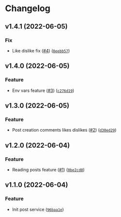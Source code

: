 # Changelog

<!--next-version-placeholder-->

## v1.4.1 (2022-06-05)
### Fix
* Like dislike fix ([#4](https://github.com/draganagrbic998/devops_post_service/issues/4)) ([`0eebb57`](https://github.com/draganagrbic998/devops_post_service/commit/0eebb57f708d9c026852c2713a2303e0fbba2b12))

## v1.4.0 (2022-06-05)
### Feature
* Env vars feature ([#3](https://github.com/draganagrbic998/devops_post_service/issues/3)) ([`c276d19`](https://github.com/draganagrbic998/devops_post_service/commit/c276d198320061259e36b97116188c155a3aca61))

## v1.3.0 (2022-06-05)
### Feature
* Post creation comments likes dislikes ([#2](https://github.com/draganagrbic998/devops_post_service/issues/2)) ([`d30ed29`](https://github.com/draganagrbic998/devops_post_service/commit/d30ed29a5f0eeb02104ab9b6fcd823805d83de7a))

## v1.2.0 (2022-06-04)
### Feature
* Reading posts feature ([#1](https://github.com/draganagrbic998/devops_post_service/issues/1)) ([`0be2cd0`](https://github.com/draganagrbic998/devops_post_service/commit/0be2cd0300f9ce32313adb8fd1020abf426c2456))

## v1.1.0 (2022-06-04)
### Feature
* Init post service ([`96baa1e`](https://github.com/draganagrbic998/devops_post_service/commit/96baa1e5c7edf1a3319c7dea8ceae5df7582014a))
